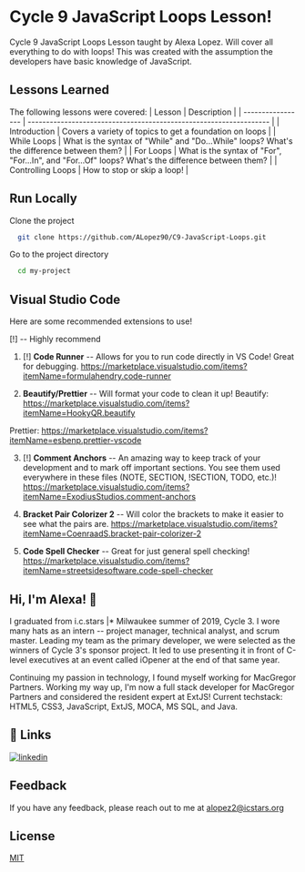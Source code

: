 
# Cycle 9 JavaScript Loops Lesson!

Cycle 9 JavaScript Loops Lesson taught by Alexa Lopez. Will cover all everything to do with loops! This was created with the assumption the developers have basic knowledge of JavaScript.



## Lessons Learned

The following lessons were covered:
| Lesson             | Description                                                                |
| ----------------- | ------------------------------------------------------------------ |
| Introduction | Covers a variety of topics to get a foundation on loops |
| While Loops | What is the syntax of "While" and "Do...While" loops? What's the difference between them? |
| For Loops | What is the syntax of "For", "For...In", and "For...Of" loops? What's the difference between them? |
| Controlling Loops | How to stop or skip a loop! |

## Run Locally

Clone the project

```bash
  git clone https://github.com/ALopez90/C9-JavaScript-Loops.git
```

Go to the project directory

```bash
  cd my-project
```



## Visual Studio Code

Here are some recommended extensions to use!

[!] -- Highly recommend

1. [!] **Code Runner** -- Allows for you to run code directly in VS Code! Great for debugging.
https://marketplace.visualstudio.com/items?itemName=formulahendry.code-runner

2. **Beautify/Prettier** -- Will format your code to clean it up!
Beautify: https://marketplace.visualstudio.com/items?itemName=HookyQR.beautify

Prettier: https://marketplace.visualstudio.com/items?itemName=esbenp.prettier-vscode

3. [!] **Comment Anchors** -- An amazing way to keep track of your development and to mark off important sections. You see them used everywhere in these files (NOTE, SECTION, !SECTION, TODO, etc.)!
https://marketplace.visualstudio.com/items?itemName=ExodiusStudios.comment-anchors

4. **Bracket Pair Colorizer 2** -- Will color the brackets to make it easier to see what the pairs are.
https://marketplace.visualstudio.com/items?itemName=CoenraadS.bracket-pair-colorizer-2

5. **Code Spell Checker** -- Great for just general spell checking!
https://marketplace.visualstudio.com/items?itemName=streetsidesoftware.code-spell-checker
## Hi, I'm Alexa! 👋
I graduated from i.c.stars |* Milwaukee summer of 2019, Cycle 3. 
I wore many hats as an intern -- project manager, technical analyst, and scrum master. 
Leading my team as the primary developer, we were selected as the winners of Cycle 3's sponsor project. 
It led to use presenting it in front of C-level executives at an event called iOpener at the end of that same year.

Continuing my passion in technology, I found myself working for MacGregor Partners.
Working my way up, I'm now a full stack developer for MacGregor Partners and considered the resident expert at ExtJS!
Current techstack: HTML5, CSS3, JavaScript, ExtJS, MOCA, MS SQL, and Java.





## 🔗 Links
[![linkedin](https://img.shields.io/badge/linkedin-0A66C2?style=for-the-badge&logo=linkedin&logoColor=white)](https://www.linkedin.com/in/candiauralexa/)


## Feedback

If you have any feedback, please reach out to me at alopez2@icstars.org


## License

[MIT](https://choosealicense.com/licenses/mit/)

